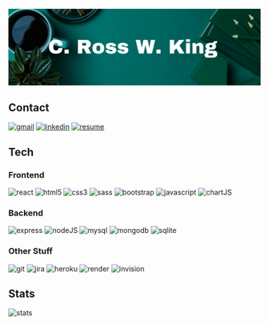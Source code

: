 ![C. Ross W. King](cv_banner.png)

## Contact

[![gmail](https://img.shields.io/badge/Gmail-D14836?style=for-the-badge&logo=gmail&logoColor=white)](mailto:RomeoKilo125@gmail.com)
[![linkedin](https://img.shields.io/badge/LinkedIn-0077B5?style=for-the-badge&logo=linkedin&logoColor=white)](https://linkedin.com/in/RomeoKilo125)
[![resume](https://img.shields.io/badge/Resume-8A2BE2?style=for-the-badge&logo=googleDocs&logoColor=white)](./C_Ross_W_King_Resume-no_contact.pdf)

## Tech

### Frontend

![react](https://img.shields.io/badge/React-20232A?style=for-the-badge&logo=react&logoColor=61DAFB)
![html5](https://img.shields.io/badge/HTML5-E34F26?style=for-the-badge&logo=html5&logoColor=white)
![css3](https://img.shields.io/badge/CSS3-1572B6?style=for-the-badge&logo=css3&logoColor=white)
![sass](https://img.shields.io/badge/Sass-CC6699?style=for-the-badge&logo=sass&logoColor=white)
![bootstrap](https://img.shields.io/badge/Bootstrap-563D7C?style=for-the-badge&logo=bootstrap&logoColor=white)
![javascript](https://img.shields.io/badge/JavaScript-F7DF1E?style=for-the-badge&logo=javascript&logoColor=black)
![chartJS](https://img.shields.io/badge/Chart.js-FF6384?style=for-the-badge&logo=chartdotjs&logoColor=white)

### Backend

![express](https://img.shields.io/badge/Express.js-444444?style=for-the-badge&logo=express&logoColor=white)
![nodeJS](https://img.shields.io/badge/Node.js-339933?style=for-the-badge&logo=nodedotjs&logoColor=white)
![mysql](https://img.shields.io/badge/MySQL-444444?style=for-the-badge&logo=mysql&logoColor=white)
![mongodb](https://img.shields.io/badge/MongoDB-4EA94B?style=for-the-badge&logo=mongodb&logoColor=white)
![sqlite](https://img.shields.io/badge/SQLite-07405E?style=for-the-badge&logo=sqlite&logoColor=white)

### Other Stuff

![git](https://img.shields.io/badge/Git-F05032?style=for-the-badge&logo=git&logoColor=white)
![jira](https://img.shields.io/badge/Jira-0052CC?style=for-the-badge&logo=Jira&logoColor=white)
![heroku](https://img.shields.io/badge/Heroku-430098?style=for-the-badge&logo=heroku&logoColor=white)
![render](https://img.shields.io/badge/Render-000000?style=for-the-badge&logo=render&logoColor=white)
![invision](https://img.shields.io/badge/InVision-FF3366?style=for-the-badge&logo=InVision&logoColor=white)

## Stats

![stats](https://github-readme-stats.vercel.app/api?username=RomeoKilo125&hide=contribs&theme=bear&count_private=true)

<!--
Here are some ideas to get you started:

- 🔭 I’m currently working on ...
- 🌱 I’m currently learning ...
- 👯 I’m looking to collaborate on ...
- 🤔 I’m looking for help with ...
- 💬 Ask me about ...
- 📫 How to reach me: ...
- 😄 Pronouns: ...
- ⚡ Fun fact: ...
-->
